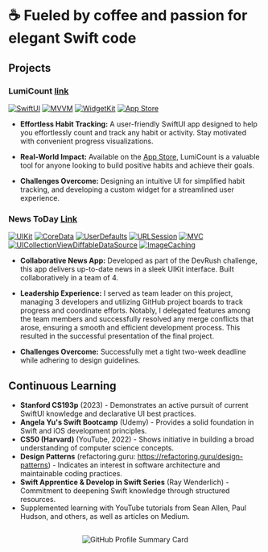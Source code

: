 #  ☕️ Fueled by coffee and passion for elegant Swift code

## Projects

### LumiCount [link](https://github.com/ilyapaddubny/LumiCount)
[![SwiftUI](https://img.shields.io/badge/Swift_UI-E8E8E8?style=for-the-badge&logo=SwiftUI&logoColor=white)](https://developer.apple.com/xcode/swiftui/)
[![MVVM](https://img.shields.io/badge/MVVM-E8E8E8?style=for-the-badge&color=%23F05138)](https://en.wikipedia.org/wiki/Model%E2%80%93view%E2%80%93viewmodel)
[![WidgetKit](https://img.shields.io/badge/Widget_Kit-E8E8E8?style=for-the-badge)](https://developer.apple.com/documentation/widgetkit)
[![App Store](https://img.shields.io/badge/App%20Store-E8E8E8?style=for-the-badge&logo=App-Store&logoColor=white&color=%23F05138)](https://developer.apple.com/app-store/)


* **Effortless Habit Tracking:** A user-friendly SwiftUI app designed to help you effortlessly count and track any habit or activity. Stay motivated with convenient progress visualizations.

* **Real-World Impact:** Available on the [App Store](https://apps.apple.com/ee/app/lumicount/id6450320791), LumiCount is a valuable tool for anyone looking to build positive habits and achieve their goals.

* **Challenges Overcome:** Designing an intuitive UI for simplified habit tracking, and developing a custom widget for a streamlined user experience.

### News ToDay [Link](https://github.com/ilyapaddubny/News-ToDay)
[![UIKit](https://img.shields.io/badge/UI_Kit-E8E8E8?style=for-the-badge&logo=UIKit&logoColor=white&color=%23F05138)](https://developer.apple.com/documentation/uikit)
[![CoreData](https://img.shields.io/badge/Core_Data-E8E8E8?style=for-the-badge&logo=CoreData)](https://developer.apple.com/documentation/coredata)
[![UserDefaults](https://img.shields.io/badge/User_Defaults-E8E8E8?style=for-the-badge&color=%23F05138)](https://developer.apple.com/documentation/foundation/userdefaults)
[![URLSession](https://img.shields.io/badge/URL_Session-E8E8E8?style=for-the-badge)](https://developer.apple.com/documentation/foundation/urlsession)
[![MVC](https://img.shields.io/badge/MVC-E8E8E8?style=for-the-badge&color=%23F05138)](https://en.wikipedia.org/wiki/Model%E2%80%93view%E2%80%93controller)
[![UICollectionViewDiffableDataSource](https://img.shields.io/badge/UICollectionView_Diffable_Data_Source-E8E8E8?style=for-the-badge)](https://developer.apple.com/documentation/uikit/uicollectionviewdiffabledatasource)
[![ImageCaching](https://img.shields.io/badge/Image_Caching-E8E8E8?style=for-the-badge&color=%23F05138)](https://developer.apple.com/documentation/uikit/uiimageview/loading_and_displaying_a_remote_image)

* **Collaborative News App:** Developed as part of the DevRush challenge, this app delivers up-to-date news in a sleek UIKit interface. Built collaboratively in a team of 4.

* **Leadership Experience:** I served as team leader on this project, managing 3 developers and utilizing GitHub project boards to track progress and coordinate efforts. Notably, I delegated features among the team members and successfully resolved any merge conflicts that arose, ensuring a smooth and efficient development process. This resulted in the successful presentation of the final project.

* **Challenges Overcome:** Successfully met a tight two-week deadline while adhering to design guidelines.

## Continuous Learning

* **Stanford CS193p** (2023) - Demonstrates an active pursuit of current SwiftUI knowledge and declarative UI best practices.
* **Angela Yu's Swift Bootcamp** (Udemy) - Provides a solid foundation in Swift and iOS development principles.
* **CS50 (Harvard)** (YouTube, 2022) -  Shows initiative in building a broad understanding of computer science concepts.
* **Design Patterns** (refactoring.guru: https://refactoring.guru/design-patterns) - Indicates an interest in software architecture and maintainable coding practices. 
* **Swift Apprentice & Develop in Swift Series** (Ray Wenderlich) -  Commitment to deepening Swift knowledge through structured resources.
* Supplemented learning with YouTube tutorials from Sean Allen, Paul Hudson, and others, as well as articles on Medium.
<!--
<details>
<summary>Additional Projects</summary>

* **Project 3** (Short description within toggle)
* **Project 4** (Short description within toggle)
</details>
-->


## 
<p align="center">
    <img src="http://github-profile-summary-cards.vercel.app/api/cards/stats?username=ilyapaddubny&theme=swift" alt="GitHub Profile Summary Card">
</p>
<!--
**ilyapaddubny/ilyapaddubny** is a ✨ _special_ ✨ repository because its `README.md` (this file) appears on your GitHub profile.

Here are some ideas to get you started:

- 🔭 I’m currently working on ...
- 🌱 I’m currently learning ...
- 👯 I’m looking to collaborate on ...
- 🤔 I’m looking for help with ...
- 💬 Ask me about ...
- 📫 How to reach me: ...
- 😄 Pronouns: ...
- ⚡ Fun fact: ...
-->
